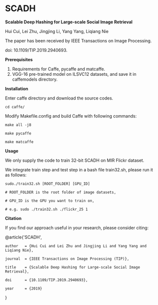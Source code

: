 # SCADH
**Scalable Deep Hashing for Large-scale Social Image Retrieval**

Hui Cui, Lei Zhu, Jingjing Li, Yang Yang, Liqiang Nie

The paper has been received by IEEE Transactions on Image Processing.

doi: 10.1109/TIP.2019.2940693.


**Prerequisites**
1.	Requirements for Caffe, pycaffe and matcaffe.
2.	VGG-16 pre-trained model on ILSVC12 datasets, and save it in caffemodels directory.


**Installation**

Enter caffe directory and download the source codes.

    cd caffe/
    
Modify Makefile.config and build Caffe with following commands:

    make all -j8
    
    make pycaffe
    
    make matcaffe
    
    
    
**Usage**

We only supply the code to train 32-bit SCADH on MIR Flickr dataset.

We integrate train step and test step in a bash file train32.sh, please run it as follows:

    sudo./train32.sh [ROOT_FOLDER] [GPU_ID]
    
    # ROOT_FOLDER is the root folder of image datasets,
    
    # GPU_ID is the GPU you want to train on,
    
    # e.g. sudo ./train32.sh ./flickr_25 1
    
  
  
**Citation**

If you find our approach useful in your research, please consider citing:

@article{'SCADH',

    author   = {Hui Cui and Lei Zhu and Jingjing Li and Yang Yang and Liqiang Nie},
    
    journal  = {IEEE Transactions on Image Processing (TIP)}, 
    
    title    = {Scalable Deep Hashing for Large-scale Social Image Retrieval},
    
    doi      = {10.1109/TIP.2019.2940693},
    
    year     = {2019}
    
}



